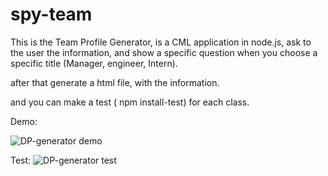 # spy-team
This is the Team Profile Generator, is a CML application in node.js, ask to the user the information, and show a specific question when you choose a specific title (Manager, engineer, Intern).

after that generate a html file, with the information.

and you can make a test ( npm install-test) for each class.



Demo: 

![DP-generator demo](https://user-images.githubusercontent.com/56489980/74627280-94bd1380-510f-11ea-889a-5c2fabcc3858.gif)


Test: 
![DP-generator test](https://user-images.githubusercontent.com/56489980/74627322-b918f000-510f-11ea-8751-71977a31cd96.gif)


